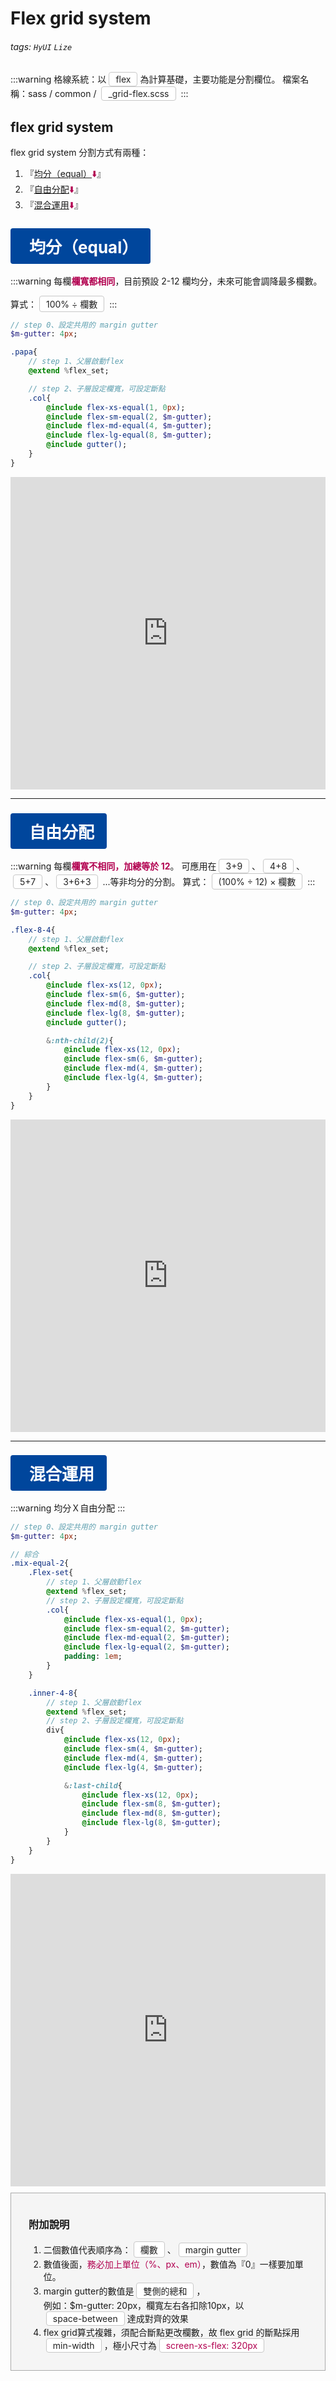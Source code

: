 # Flex grid system

###### tags: `HyUI` `Lize`

:::warning
格線系統：以<span class="focus2">flex</span>為計算基礎，主要功能是分割欄位。
檔案名稱：sass / common / <span class="focus2">\_grid-flex.scss</span>
:::

<style>
/* 顏色設定 <span class="blue"></span>*/
.title{
    font-size: 26px; color: #fff;
    background:#00469C; display:inline-block;
    padding: 10px 20px 10px 30px;
    border-radius: 4px;
}
.sub-title{ font-size: 20px; color: #00469C; }
.box{
    padding: 1em 2em;
    background:#f5f5f5;
    margin: 10px 0;
    border: solid 1px #aaa;
}

.focus { color: #B20050; }
.focus2 {
    color: #222; border: solid 1px #c8c8c8;
    display: inline-block;
    padding: 2px 10px; margin: 0 4px;
    border-radius: 4px;
    background: #fff;
}
.link{ font-size: 20px; color: #B20050;}
.ui-infobar{ max-width:95%; }
.markdown-body{ max-width:95%; }
</style>
<!-- ## 標題
:::warning
簡介
:::
```sass=
.a{
    text-align: center;
}
```
```htmlmixed=
<a>123</a>
``` -->

## flex grid system

flex grid system 分割方式有兩種：

1. 『<span class="focus">[均分（equal）](#item-1):arrow_down:</span>』
2. 『<span class="focus">[自由分配](#item-2):arrow_down:</span>』
3. 『<span class="focus">[混合運用](#item-3):arrow_down:</span>』

### <span class="title" id="item-1">均分（equal）</span>

:::warning
每欄<b class="focus">欄寬都相同</b>，目前預設 2-12 欄均分，未來可能會調降最多欄數。

算式：<span class="focus2">100% ÷ 欄數</span>
:::

```sass
// step 0、設定共用的 margin gutter
$m-gutter: 4px;

.papa{
    // step 1、父層啟動flex
    @extend %flex_set;

    // step 2、子層設定欄寬，可設定斷點
    .col{
        @include flex-xs-equal(1, 0px);
        @include flex-sm-equal(2, $m-gutter);
        @include flex-md-equal(4, $m-gutter);
        @include flex-lg-equal(8, $m-gutter);
        @include gutter();
    }
}
```

<iframe height="500" style="width: 100%;" scrolling="no" title="flex grid system equal" src="https://codepen.io/u00hyui/embed/dyWyGar?defaultTab=html%2Cresult" frameborder="no" loading="lazy" allowtransparency="true" allowfullscreen="true">
  See the Pen <a href="https://codepen.io/u00hyui/pen/dyWyGar">
  flex grid system equal</a> by u00hyui (<a href="https://codepen.io/u00hyui">@u00hyui</a>)
  on <a href="https://codepen.io">CodePen</a>.
</iframe>

---

### <span class="title" id="item-2">自由分配</span>

:::warning
每欄<b class="focus">欄寬不相同，加總等於 12</b>。
可應用在<span class="focus2">3+9</span>、<span class="focus2">4+8</span>、<span class="focus2">5+7</span>、<span class="focus2">3+6+3</span> ...等非均分的分割。
算式：<span class="focus2">(100% ÷ 12) × 欄數</span>
:::

```sass
// step 0、設定共用的 margin gutter
$m-gutter: 4px;

.flex-8-4{
    // step 1、父層啟動flex
    @extend %flex_set;

    // step 2、子層設定欄寬，可設定斷點
    .col{
        @include flex-xs(12, 0px);
        @include flex-sm(6, $m-gutter);
        @include flex-md(8, $m-gutter);
        @include flex-lg(8, $m-gutter);
        @include gutter();

        &:nth-child(2){
            @include flex-xs(12, 0px);
            @include flex-sm(6, $m-gutter);
            @include flex-md(4, $m-gutter);
            @include flex-lg(4, $m-gutter);
        }
    }
}
```

<iframe height="500" style="width: 100%;" scrolling="no" title="flex grid system" src="https://codepen.io/u00hyui/embed/abWbdeR?defaultTab=html%2Cresult" frameborder="no" loading="lazy" allowtransparency="true" allowfullscreen="true">
  See the Pen <a href="https://codepen.io/u00hyui/pen/abWbdeR">
  flex grid system</a> by u00hyui (<a href="https://codepen.io/u00hyui">@u00hyui</a>)
  on <a href="https://codepen.io">CodePen</a>.
</iframe>

---

### <span class="title" id="item-3">混合運用</span>

:::warning
均分Ｘ自由分配
:::

```sass
// step 0、設定共用的 margin gutter
$m-gutter: 4px;

// 綜合
.mix-equal-2{
    .Flex-set{
        // step 1、父層啟動flex
        @extend %flex_set;
        // step 2、子層設定欄寬，可設定斷點
        .col{
            @include flex-xs-equal(1, 0px);
            @include flex-sm-equal(2, $m-gutter);
            @include flex-md-equal(2, $m-gutter);
            @include flex-lg-equal(2, $m-gutter);
            padding: 1em;
        }
    }

    .inner-4-8{
        // step 1、父層啟動flex
        @extend %flex_set;
        // step 2、子層設定欄寬，可設定斷點
        div{
            @include flex-xs(12, 0px);
            @include flex-sm(4, $m-gutter);
            @include flex-md(4, $m-gutter);
            @include flex-lg(4, $m-gutter);

            &:last-child{
                @include flex-xs(12, 0px);
                @include flex-sm(8, $m-gutter);
                @include flex-md(8, $m-gutter);
                @include flex-lg(8, $m-gutter);
            }
        }
    }
}
```

<iframe height="500" style="width: 100%;" scrolling="no" title="flex grid system mix" src="https://codepen.io/u00hyui/embed/eYWYZZK?defaultTab=html%2Cresult" frameborder="no" loading="lazy" allowtransparency="true" allowfullscreen="true">
  See the Pen <a href="https://codepen.io/u00hyui/pen/eYWYZZK">
  flex grid system mix</a> by u00hyui (<a href="https://codepen.io/u00hyui">@u00hyui</a>)
  on <a href="https://codepen.io">CodePen</a>.
</iframe>

<div class="box">
    <h3>附加說明</h3>
    <ol>
        <li>二個數值代表順序為：<span class="focus2">欄數</span>、<span class="focus2">margin gutter</span></li>
        <li>數值後面，<span class="focus">務必加上單位（%、px、em）</span>，數值為『0』一樣要加單位。</li>
    <li>margin gutter的數值是<span class="focus2">雙側的總和</span>，</br>例如：$m-gutter: 20px，欄寬左右各扣除10px，以<span class="focus2">space-between</span>達成對齊的效果</li>
    <li>flex grid算式複雜，須配合斷點更改欄數，故 flex grid 的斷點採用<span class="focus2">min-width</span>，極小尺寸為<span class="focus2"><span class="focus">screen-xs-flex: 320px</span></span></li>
</ol>
</div>
